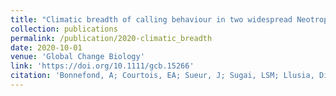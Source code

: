 ```yaml
---
title: "Climatic breadth of calling behaviour in two widespread Neotropical frogs: Insights from humidity extremes"
collection: publications
permalink: /publication/2020-climatic_breadth
date: 2020-10-01
venue: 'Global Change Biology'
link: 'https://doi.org/10.1111/gcb.15266'
citation: 'Bonnefond, A; Courtois, EA; Sueur, J; Sugai, LSM; Llusia, Diego. (2021). &quot;Climatic breadth of calling behaviour in two widespread Neotropical frogs: Insights from humidity extremes.&quot; <i>Global Change Biology</i>. 26(10):5431-5446.'
---
```

